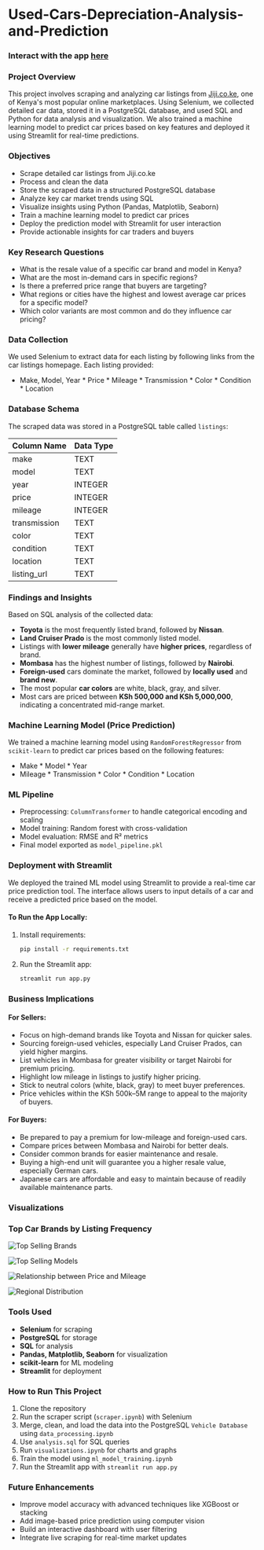 # Used-Cars-Depreciation-Analysis-and-Prediction

### Interact with the app [here](https://car-price-estimator-ke.streamlit.app/)

###  Project Overview

This project involves scraping and analyzing car listings from [Jiji.co.ke](https://jiji.co.ke/cars), one of Kenya's most popular online marketplaces. Using Selenium, we collected detailed car data, stored it in a PostgreSQL database, and used SQL and Python for data analysis and visualization. We also trained a machine learning model to predict car prices based on key features and deployed it using Streamlit for real-time predictions.

### Objectives

* Scrape detailed car listings from Jiji.co.ke
* Process and clean the data
* Store the scraped data in a structured PostgreSQL database
* Analyze key car market trends using SQL
* Visualize insights using Python (Pandas, Matplotlib, Seaborn)
* Train a machine learning model to predict car prices
* Deploy the prediction model with Streamlit for user interaction
* Provide actionable insights for car traders and buyers

### Key Research Questions

* What is the resale value of a specific car brand and model in Kenya?
* What are the most in-demand cars in specific regions?
* Is there a preferred price range that buyers are targeting?
* What regions or cities have the highest and lowest average car prices for a specific model?
* Which color variants are most common and do they influence car pricing?

### Data Collection

We used Selenium to extract data for each listing by following links from the car listings homepage. Each listing provided:

* Make, Model, Year * Price * Mileage * Transmission * Color * Condition * Location

###  Database Schema

The scraped data was stored in a PostgreSQL table called `listings`:

| Column Name  | Data Type |
| ------------ | --------- |
| make         | TEXT      |
| model        | TEXT      |
| year         | INTEGER   |
| price        | INTEGER   |
| mileage      | INTEGER   |
| transmission | TEXT      |
| color        | TEXT      |
| condition    | TEXT      |
| location     | TEXT      |
| listing_url  | TEXT      |

###  Findings and Insights

Based on SQL analysis of the collected data:

* **Toyota** is the most frequently listed brand, followed by **Nissan**.
* **Land Cruiser Prado** is the most commonly listed model.
* Listings with **lower mileage** generally have **higher prices**, regardless of brand.
* **Mombasa** has the highest number of listings, followed by **Nairobi**.
* **Foreign-used** cars dominate the market, followed by **locally used** and **brand new**.
* The most popular **car colors** are white, black, gray, and silver.
* Most cars are priced between **KSh 500,000 and KSh 5,000,000**, indicating a concentrated mid-range market.

### Machine Learning Model (Price Prediction)

We trained a machine learning model using `RandomForestRegressor` from `scikit-learn` to predict car prices based on the following features:

* Make * Model * Year
* Mileage * Transmission * Color * Condition * Location

### ML Pipeline

* Preprocessing: `ColumnTransformer` to handle categorical encoding and scaling
* Model training: Random forest with cross-validation
* Model evaluation: RMSE and R² metrics
* Final model exported as `model_pipeline.pkl`

### Deployment with Streamlit

We deployed the trained ML model using Streamlit to provide a real-time car price prediction tool. The interface allows users to input details of a car and receive a predicted price based on the model.

#### To Run the App Locally:

1. Install requirements:

   ```bash
   pip install -r requirements.txt
   ```

2. Run the Streamlit app:

   ```bash
   streamlit run app.py
   ```

### Business Implications

#### For Sellers:

* Focus on high-demand brands like Toyota and Nissan for quicker sales.
* Sourcing foreign-used vehicles, especially Land Cruiser Prados, can yield higher margins.
* List vehicles in Mombasa for greater visibility or target Nairobi for premium pricing.
* Highlight low mileage in listings to justify higher pricing.
* Stick to neutral colors (white, black, gray) to meet buyer preferences.
* Price vehicles within the KSh 500k–5M range to appeal to the majority of buyers.

#### For Buyers:

* Be prepared to pay a premium for low-mileage and foreign-used cars.
* Compare prices between Mombasa and Nairobi for better deals.
* Consider common brands for easier maintenance and resale.
* Buying a high-end unit will guarantee you a higher resale value, especially German cars.
* Japanese cars are affordable and easy to maintain because of readily available maintenance parts.

### Visualizations

### Top Car Brands by Listing Frequency
![Top Selling Brands](charts/img1.png)

![Top Selling Models](charts/img2.png)

![Relationship between Price and Mileage](charts/img3.png)

![Regional Distribution](charts/img4.png)

### Tools Used

* **Selenium** for scraping
* **PostgreSQL** for storage
* **SQL** for analysis
* **Pandas, Matplotlib, Seaborn** for visualization
* **scikit-learn** for ML modeling
* **Streamlit** for deployment

### How to Run This Project

1. Clone the repository
2. Run the scraper script (`scraper.ipynb`) with Selenium
3. Merge, clean, and load the data into the PostgreSQL `Vehicle Database` using `data_processing.ipynb`
4. Use `analysis.sql` for SQL queries
5. Run `visualizations.ipynb` for charts and graphs
6. Train the model using `ml_model_training.ipynb`
7. Run the Streamlit app with `streamlit run app.py`

### Future Enhancements

* Improve model accuracy with advanced techniques like XGBoost or stacking
* Add image-based price prediction using computer vision
* Build an interactive dashboard with user filtering
* Integrate live scraping for real-time market updates
